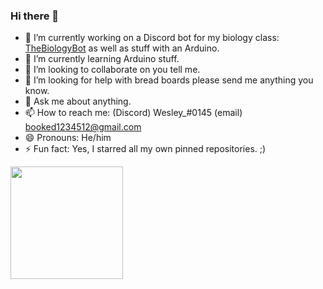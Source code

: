 ### Hi there 👋

- 🔭 I’m currently working on a Discord bot for my biology class: [TheBiologyBot](https://github.com/CSWesley/TheBiologyBot) as well as stuff with an Arduino.
- 🌱 I’m currently learning Arduino stuff.
- 👯 I’m looking to collaborate on you tell me.
- 🤔 I’m looking for help with bread boards please send me anything you know.
- 💬 Ask me about anything.
- 📫 How to reach me: (Discord) Wesley_#0145 (email) booked1234512@gmail.com
- 😄 Pronouns: He/him
- ⚡ Fun fact: Yes, I starred all my own pinned repositories. ;)

<img height="180em" src="https://github-readme-stats.vercel.app/api?username=CSWesley&show_icons=true&hide_border=true&&count_private=true&include_all_commits=true" />
